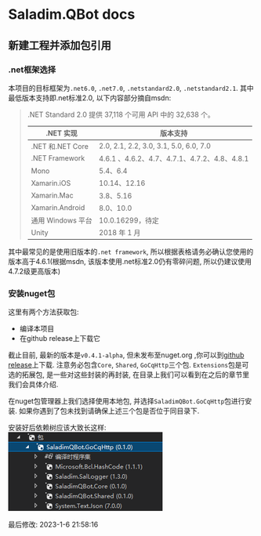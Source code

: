 # Saladim.QBot docs

## 新建工程并添加包引用

### .net框架选择

本项目的目标框架为`.net6.0`, `.net7.0`, `.netstandard2.0`, `.netstandard2.1`.
其中最低版本支持即.net标准2.0, 以下内容部分摘自msdn:

>.NET Standard 2.0 提供 37,118 个可用 API 中的 32,638 个。
>
>|.NET 实现|版本支持|
>|-|-|
>|.NET 和.NET Core|2.0, 2.1, 2.2, 3.0, 3.1, 5.0, 6.0, 7.0|
>|.NET Framework|4.6.1 、4.6.2、4.7、4.7.1、4.7.2、4.8、4.8.1|
>|Mono|5.4、6.4|
>|Xamarin.iOS|10.14、12.16|
>|Xamarin.Mac|3.8、5.16|
>|Xamarin.Android|8.0、10.0|
>|通用 Windows 平台|10.0.16299，待定|
>|Unity|2018 年 1 月|

其中最常见的是使用旧版本的`.net framework`, 所以根据表格请务必确认您使用的版本高于4.6.1(根据msdn, 该版本使用.net标准2.0仍有零碎问题, 所以仍建议使用4.7.2级更高版本)

### 安装nuget包

这里有两个方法获取包:

- 编译本项目
- 在github release上下载它

截止目前, 最新的版本是`v0.4.1-alpha`, 但未发布至nuget.org ,你可以到[github release](https://github.com/saladim-org/Saladim.QBot/releases/tag/v0.4.1-alpha)上下载. 注意务必包含`Core`, `Shared`, `GoCqHttp`三个包. `Extensions`包是可选的拓展包, 是一些对这些封装的再封装, 在目录上我们可以看到在之后的章节里我们会具体介绍.

在nuget包管理器上我们选择使用本地包, 并选择`SaladimQBot.GoCqHttp`包进行安装. 如果你遇到了包未找到请确保上述三个包是否位于同目录下.

安装好后依赖树应该大致长这样:  
![package-view.png](./package-view.png)

最后修改: 2023-1-6 21:58:16